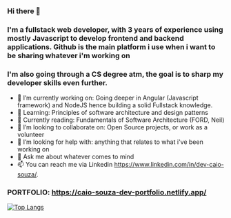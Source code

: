 ### Hi there 👋
### I'm a fullstack web developer, with 3 years of experience using mostly Javascript to develop frontend and backend applications. Github is the main platform i use when i want to be sharing whatever i'm working on
### I'm also going through a CS degree atm, the goal is to sharp my developer skills even further.

- 🔭 I’m currently working on: Going deeper in Angular (Javascript framework) and NodeJS hence building a solid Fullstack knowledge.
- 🌱 Learning: Principles of software architecture and design patterns
- 📖 Currently reading: Fundamentals of Software Architecture (FORD, Neil)
- 👯 I’m looking to collaborate on: Open Source projects, or work as a volunteer 
- 🤔 I’m looking for help with: anything that relates to what i've been working on
- 💬 Ask me about whatever comes to mind
- 📫 You can reach me via Linkedin https://www.linkedin.com/in/dev-caio-souza/.

### PORTFOLIO: https://caio-souza-dev-portfolio.netlify.app/

[![Top Langs](https://github-readme-stats.vercel.app/api/top-langs/?username=DevCaioSouza&theme=synthwave)](https://github.com/DevCaioSouza/github-readme-stats)

<!--
**DevCaioSouza/DevCaioSouza** is a ✨ _special_ ✨ repository because its `README.md` (this file) appears on your GitHub profile.

Here are some ideas to get you started:

- 🔭 I’m currently working on ...
- 🌱 I’m currently learning ...
- 👯 I’m looking to collaborate on ...
- 🤔 I’m looking for help with ...
- 💬 Ask me about ...
- 📫 How to reach me: ...
- 😄 Pronouns: ...
- ⚡ Fun fact: ...
-->
